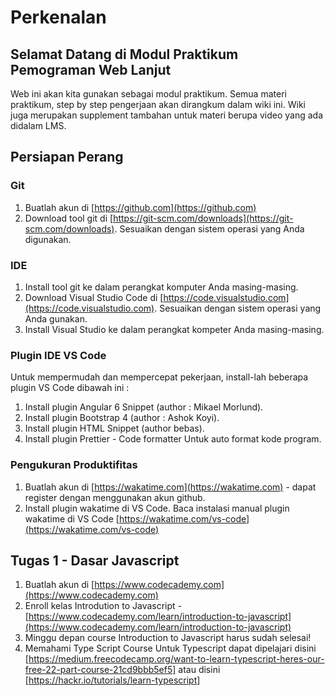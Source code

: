 # Perkenalan

## Selamat Datang di Modul Praktikum Pemograman Web Lanjut

Web ini akan kita gunakan sebagai modul praktikum. Semua materi praktikum, step
by step pengerjaan akan dirangkum dalam wiki ini. Wiki juga merupakan supplement
tambahan untuk materi berupa video yang ada didalam LMS.

## Persiapan Perang

### Git

1. Buatlah akun di [https://github.com](https://github.com)
2. Download tool git di
   [https://git-scm.com/downloads](https://git-scm.com/downloads). Sesuaikan
   dengan sistem operasi yang Anda digunakan.

### IDE

1. Install tool git ke dalam perangkat komputer Anda masing-masing.
2. Download Visual Studio Code di
   [https://code.visualstudio.com](https://code.visualstudio.com). Sesuaikan
   dengan sistem operasi yang Anda gunakan.
3. Install Visual Studio ke dalam perangkat kompeter Anda masing-masing.

### Plugin IDE VS Code

Untuk mempermudah dan mempercepat pekerjaan, install-lah beberapa plugin VS
Code dibawah ini :

1. Install plugin Angular 6 Snippet (author : Mikael Morlund).
2. Install plugin Bootstrap 4 (author : Ashok Koyi).
3. Install plugin HTML Snippet (author bebas).
4. Install plugin Prettier - Code formatter Untuk auto format kode program.

### Pengukuran Produktifitas

1. Buatlah akun di [https://wakatime.com](https://wakatime.com) - dapat register
   dengan menggunakan akun github.
2. Install plugin wakatime di VS Code. Baca instalasi manual plugin wakatime di
   VS Code [https://wakatime.com/vs-code](https://wakatime.com/vs-code)

## Tugas 1 - Dasar Javascript

1. Buatlah akun di [https://www.codecademy.com](https://www.codecademy.com)
2. Enroll kelas Introdution to Javascript -
   [https://www.codecademy.com/learn/introduction-to-javascript](https://www.codecademy.com/learn/introduction-to-javascript)
3. Minggu depan course Introduction to Javascript harus sudah selesai!
4. Memahami Type Script Course Untuk Typescript dapat dipelajari disini [https://medium.freecodecamp.org/want-to-learn-typescript-heres-our-free-22-part-course-21cd9bbb5ef5] atau disini [https://hackr.io/tutorials/learn-typescript]
